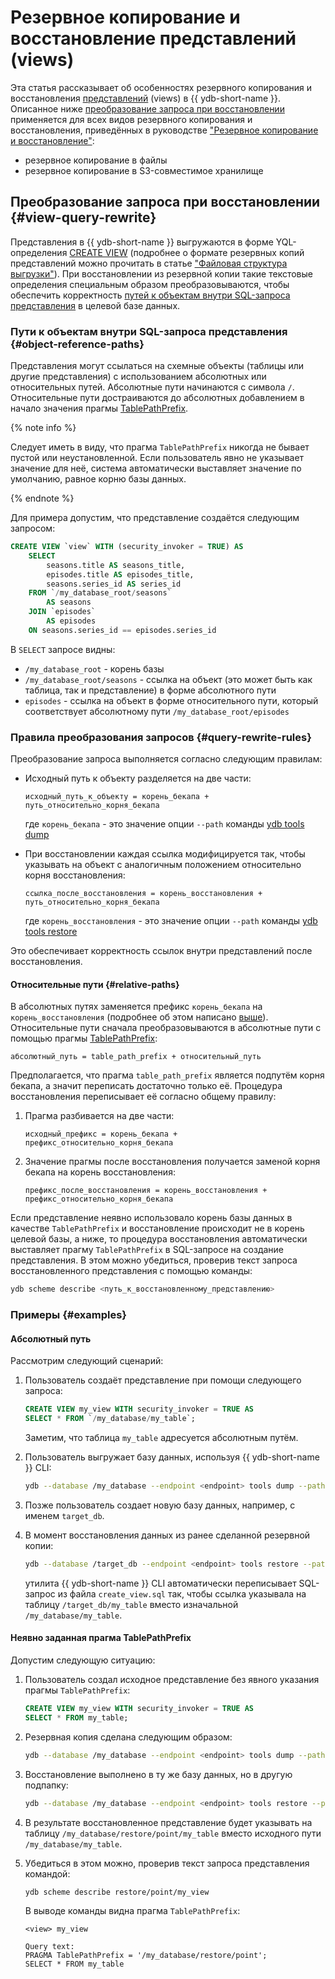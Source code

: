 # Резервное копирование и восстановление представлений (views)

Эта статья рассказывает об особенностях резервного копирования и восстановления [представлений](../../../concepts/datamodel/view.md) (views) в {{ ydb-short-name }}. Описанное ниже [преобразование запроса при восстановлении](#view-query-rewrite) применяется для всех видов резервного копирования и восстановления, приведённых в руководстве ["Резервное копирование и восстановление"](../../../devops/manual/backup-and-recovery.md):
- резервное копирование в файлы
- резервное копирование в S3-совместимое хранилище

## Преобразование запроса при восстановлении {#view-query-rewrite}

Представления в {{ ydb-short-name }} выгружаются в форме YQL-определения [CREATE VIEW](../../../yql/reference/syntax/create-view.md) (подробнее о формате резервных копий представлений можно прочитать в статье ["Файловая структура выгрузки"](./file-structure.md#views)). При восстановлении из резервной копии такие текстовые определения специальным образом преобразовываются, чтобы обеспечить корректность [путей к объектам внутри SQL-запроса представления](#object-reference-paths) в целевой базе данных.

### Пути к объектам внутри SQL-запроса представления {#object-reference-paths}

Представления могут ссылаться на схемные объекты (таблицы или другие представления) с использованием абсолютных или относительных путей. Абсолютные пути начинаются с символа `/`. Относительные пути достраиваются до абсолютных добавлением в начало значения прагмы [TablePathPrefix](../../../yql/reference/syntax/pragma#table-path-prefix).

{% note info %}

Следует иметь в виду, что прагма `TablePathPrefix` никогда не бывает пустой или неустановленной. Если пользователь явно не указывает значение для неё, система автоматически выставляет значение по умолчанию, равное корню базы данных.

{% endnote %}

Для примера допустим, что представление создаётся следующим запросом:

```sql
CREATE VIEW `view` WITH (security_invoker = TRUE) AS
    SELECT
        seasons.title AS seasons_title,
        episodes.title AS episodes_title,
        seasons.series_id AS series_id
    FROM `/my_database_root/seasons`
        AS seasons
    JOIN `episodes`
        AS episodes
    ON seasons.series_id == episodes.series_id
```

В `SELECT` запросе видны:

- `/my_database_root` - корень базы
- `/my_database_root/seasons` - ссылка на объект (это может быть как таблица, так и представление) в форме абсолютного пути
- `episodes` - ссылка на объект в форме относительного пути, который соответствует абсолютному пути `/my_database_root/episodes`

### Правила преобразования запросов {#query-rewrite-rules}

Преобразование запроса выполняется согласно следующим правилам:

- Исходный путь к объекту разделяется на две части:

    ```text
    исходный_путь_к_объекту = корень_бекапа + путь_относительно_корня_бекапа
    ```

    где `корень_бекапа` - это значение опции `--path` команды [ydb tools dump](./_includes/tools-dump.md)

- При восстановлении каждая ссылка модифицируется так, чтобы указывать на объект с аналогичным положением относительно корня восстановления:

    ```text
    ссылка_после_восстановления = корень_восстановления + путь_относительно_корня_бекапа
    ```

    где `корень_восстановления` - это значение опции `--path` команды [ydb tools restore](./_includes/tools-restore.md)

Это обеспечивает корректность ссылок внутри представлений после восстановления.

#### Относительные пути {#relative-paths}

В абсолютных путях заменяется префикс `корень_бекапа` на `корень_восстановления` (подробнее об этом написано [выше](#query-rewrite-rules)). Относительные пути сначала преобразовываются в абсолютные пути с помощью прагмы [TablePathPrefix](../../../yql/reference/syntax/pragma#table-path-prefix):

```text
абсолютный_путь = table_path_prefix + относительный_путь
```

Предполагается, что прагма `table_path_prefix` является подпутём корня бекапа, а значит переписать достаточно только её. Процедура восстановления переписывает её согласно общему правилу:

1. Прагма разбивается на две части:

    ```text
    исходный_префикс = корень_бекапа + префикс_относительно_корня_бекапа
    ```

2. Значение прагмы после восстановления получается заменой корня бекапа на корень восстановления:

    ```text
    префикс_после_восстановления = корень_восстановления + префикс_относительно_корня_бекапа
    ```

Если представление неявно использовало корень базы данных в качестве `TablePathPrefix` и восстановление происходит не в корень целевой базы, а ниже, то процедура восстановления автоматически выставляет прагму `TablePathPrefix` в SQL-запросе на создание представления. В этом можно убедиться, проверив текст запроса восстановленного представления с помощью команды:

```bash
ydb scheme describe <путь_к_восстановленному_представлению>
```

### Примеры {#examples}

#### Абсолютный путь

Рассмотрим следующий сценарий:

1. Пользователь создаёт представление при помощи следующего запроса:

    ```sql
    CREATE VIEW my_view WITH security_invoker = TRUE AS
    SELECT * FROM `/my_database/my_table`;
    ```

    Заметим, что таблица `my_table` адресуется абсолютным путём.

2. Пользователь выгружает базу данных, используя {{ ydb-short-name }} CLI:

    ```bash
    ydb --database /my_database --endpoint <endpoint> tools dump --path . --output ./my_backup
    ```

3. Позже пользователь создает новую базу данных, например, с именем `target_db`.

4. В момент восстановления данных из ранее сделанной резервной копии:

    ```bash
    ydb --database /target_db --endpoint <endpoint> tools restore --path . --input ./my_backup
    ```

    утилита {{ ydb-short-name }} CLI автоматически переписывает SQL-запрос из файла `create_view.sql` так, чтобы ссылка указывала на таблицу `/target_db/my_table` вместо изначальной `/my_database/my_table`.

#### Неявно заданная прагма TablePathPrefix

Допустим следующую ситуацию:

1. Пользователь создал исходное представление без явного указания прагмы `TablePathPrefix`:

    ```sql
    CREATE VIEW my_view WITH security_invoker = TRUE AS
    SELECT * FROM my_table;
    ```

2. Резервная копия сделана следующим образом:

    ```bash
    ydb --database /my_database --endpoint <endpoint> tools dump --path . --output ./my_backup
    ```

3. Восстановление выполнено в ту же базу данных, но в другую подпапку:

    ```bash
    ydb --database /my_database --endpoint <endpoint> tools restore --path ./restore/point --input ./my_backup
    ```

4. В результате восстановленное представление будет указывать на таблицу `/my_database/restore/point/my_table` вместо исходного пути `/my_database/my_table`.

5. Убедиться в этом можно, проверив текст запроса представления командой:

    ```bash
    ydb scheme describe restore/point/my_view
    ```

    В выводе команды видна прагма `TablePathPrefix`:

    ```text
    <view> my_view

    Query text:
    PRAGMA TablePathPrefix = '/my_database/restore/point';
    SELECT * FROM my_table
    ```
